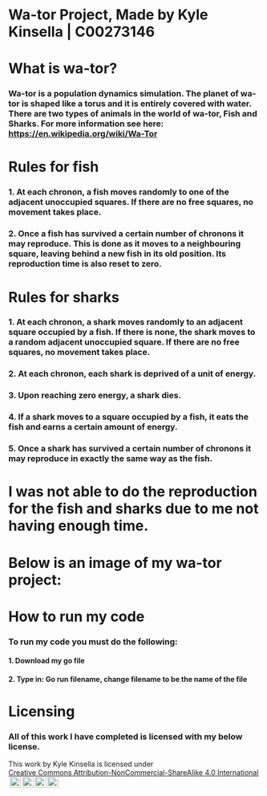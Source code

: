 # Wa-tor Project, Made by Kyle Kinsella | C00273146

# What is wa-tor?
### Wa-tor is a population dynamics simulation. The planet of wa-tor is shaped like a torus and it is entirely covered with water. There are two types of animals in the world of wa-tor, Fish and Sharks. For more information see here: https://en.wikipedia.org/wiki/Wa-Tor

# Rules for fish
### 1. At each chronon, a fish moves randomly to one of the adjacent unoccupied squares. If there are no free squares, no movement takes place.<br>
### 2. Once a fish has survived a certain number of chronons it may reproduce. This is done as it moves to a neighbouring square, leaving behind a new fish in its old position. Its reproduction time is also reset to zero.<br>

# Rules for sharks
### 1. At each chronon, a shark moves randomly to an adjacent square occupied by a fish. If there is none, the shark moves to a random adjacent unoccupied square. If there are no free squares, no movement takes place.<br>
### 2. At each chronon, each shark is deprived of a unit of energy.<br>
### 3. Upon reaching zero energy, a shark dies.<br>
### 4. If a shark moves to a square occupied by a fish, it eats the fish and earns a certain amount of energy.<br>
### 5. Once a shark has survived a certain number of chronons it may reproduce in exactly the same way as the fish.

# I was not able to do the reproduction for the fish and sharks due to me not having enough time. 

# Below is an image of my wa-tor project:
<!-- ![Dining Philosophers](images/diningPhi.png) -->

# How to run my code
### To run my code you must do the following:
#### 1. Download my go file
#### 2. Type in: Go run filename, change filename to be the name of the file

# Licensing
### All of this work I have completed is licensed with my below license.
<p xmlns:cc="http://creativecommons.org/ns#" >This work by <span property="cc:attributionName">Kyle Kinsella</span> is licensed under <a href="https://creativecommons.org/licenses/by-nc-sa/4.0/?ref=chooser-v1" target="_blank" rel="license noopener noreferrer" style="display:inline-block;">Creative Commons Attribution-NonCommercial-ShareAlike 4.0 International<img style="height:22px!important;margin-left:3px;vertical-align:text-bottom;" src="https://mirrors.creativecommons.org/presskit/icons/cc.svg?ref=chooser-v1" alt=""><img style="height:22px!important;margin-left:3px;vertical-align:text-bottom;" src="https://mirrors.creativecommons.org/presskit/icons/by.svg?ref=chooser-v1" alt=""><img style="height:22px!important;margin-left:3px;vertical-align:text-bottom;" src="https://mirrors.creativecommons.org/presskit/icons/nc.svg?ref=chooser-v1" alt=""><img style="height:22px!important;margin-left:3px;vertical-align:text-bottom;" src="https://mirrors.creativecommons.org/presskit/icons/sa.svg?ref=chooser-v1" alt=""></a></p> 